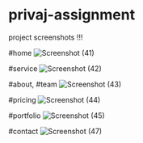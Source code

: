 # privaj-assignment

project screenshots !!!

#home
![Screenshot (41)](https://github.com/JabirSheriff/privaj-assignment/assets/71977353/d80245e4-3fc7-4f15-9f95-1d3d695052a7)

#service
![Screenshot (42)](https://github.com/JabirSheriff/privaj-assignment/assets/71977353/0ec39465-cd68-4eee-bd29-43aba9fd7c93)

#about, #team
![Screenshot (43)](https://github.com/JabirSheriff/privaj-assignment/assets/71977353/0f6e1c6d-a748-456d-a542-e099eeff67af)

#pricing
![Screenshot (44)](https://github.com/JabirSheriff/privaj-assignment/assets/71977353/e88fe71e-5571-4b76-8a2f-9def783ecef4)

#portfolio
![Screenshot (45)](https://github.com/JabirSheriff/privaj-assignment/assets/71977353/3ddb0bc3-bcbd-4160-b41a-36a0cd4d6f21)

#contact 
![Screenshot (47)](https://github.com/JabirSheriff/privaj-assignment/assets/71977353/402291f0-229e-4016-a5ba-f9f17fddb8ca)






